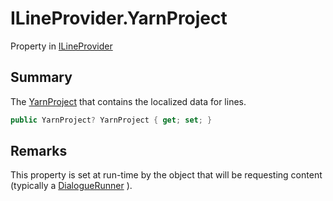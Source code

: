 # ILineProvider.YarnProject

Property in [ILineProvider](/docs/api/csharp/yarn.unity.ilineprovider.md)

## Summary


The  <a href="yarn.unity.ilineprovider.yarnproject.md">YarnProject</a>  that contains the localized data for
lines.


```csharp
public YarnProject? YarnProject { get; set; }
```

## Remarks


This property is set at run-time by the object that will be requesting
content (typically a  <a href="yarn.unity.dialoguerunner.md">DialogueRunner</a> ).


